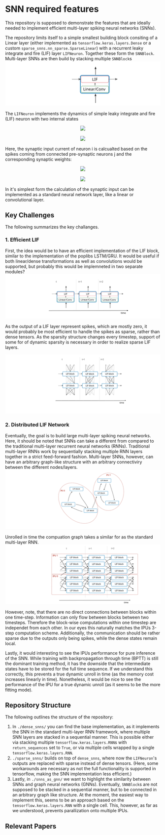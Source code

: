# SNN required features

This repository is supposed to demonstrate the features that are ideally needed to implement efficient multi-layer spiking neural networks (SNNs).

The repository limits itself to a simple smallest building block consiting of a Linear layer (either implemented as `tensorflow.keras.layers.Dense` or a custom `sparse_snns.nn_sparse.SparseLinear`) with a recurrent leaky integrate and fire (LIF) layer `LIFNeuron`. Together these form the `SNNBlock`. Multi-layer SNNs are then build by stacking multiple `SNNBlock`s
<img src="./drawings/snn_cell.svg">

The `LIFNeuron` implements the dynamics of simple leaky integrate and fire (LIF) neuron with two internal states

<p align="center">
<img src="https://render.githubusercontent.com/render/math?math=U^{t+1}_i = U^{t}_i %2B (1-\alpha) \cdot \left( I^t_{\mathrm{syn},i} %2B f(V^{t}_i) \right) ,">
</p>
<p align="center">
<img src="https://render.githubusercontent.com/render/math?math=V^{t+1}_i = \beta V^t_i %2B (1-\beta) \gamma U^t_i.">

Here, the synaptic input current of neuron i is calcualted based on the spikes coming from connected pre-synaptic neurons j and the corresponding synaptic weights:

<p align="center">
<img src="https://render.githubusercontent.com/render/math?math=S_j^{t} = \Theta ( U_j^t - V_j^t )">
</p>
<p align="center">
<img src="https://render.githubusercontent.com/render/math?math=I^t_{\mathrm{syn}, i} = \sum_j w_{ij} S_j^{t} .">
</p>

In it's simplest form the calculation of the synaptic input can be implemented as a standard neural network layer, like a linear or convolutional layer.

## Key Challenges

The following summarizes the key challanges.

### 1. Efficient LIF

First, the idea would be to have an efficient implementation of the LIF block, similar to the implementation of the poplibs LSTM/GRU. It would be useful if both linear/dense transformations as well as convolutions would be supported, but probably this would be implemneted in two separate modules?
<img src="./drawings/snn_layer.svg">

As the output of a LIF layer represent spikes, which are mostly zero, it would probably be most efficient to handle the spikes as sparse, rather than dense tensors. As the sparsity structure changes every timestep, support of some for of dynamic sparsity is necessary in order to realize sparse LIF layers.

<img src="./drawings/snn_sparse.svg">

### 2. Distributed LIF Network

Eventually, the goal is to build large multi-layer spiking neural networks. Here, it should be noted that SNNs can take a different from compared to the traditional multi-layer recurrent neural networks (RNNs). Traditional multi-layer RNNs work by sequentially stacking multiple RNN layers together in a strict feed-forward fashion. Multi-layer SNNs, however, can have an arbitrary graph-like structure with an arbitrary connectiviry between the different nodes/layers.
<img src="./drawings/snn_gnn_graph.svg">

Unrolled in time the compuation graph takes a similar for as the standard multi-layer RNN.
<img src="./drawings/snn_gnn_time.svg">

However, note, that there are no direct connections between blocks within one time-step. Information can only flow between blocks between two timesteps. Therefore the block-wise computations within one timestep are independet from each other. In our eyes this naturally matches the IPUs 3-step computation scheme. Additionally, the communication should be rather sparse due to the outputs only being spikes, while the dense states remain local.

Lastly, it would interesting to see the IPUs performance for pure inference of the SNN. While training with backpropagation through time (BPTT) is still the dominant training method, it has the downside that the intermediate states have to be stored for the full time sequence. If we understand this correctly, this prevents a true dynamic unroll in time (as the memory cost increases linearly in time). Nonetheless, it would be nice to see the performance of the IPU for a true dynamic unroll (as it seems to be the more fitting mode).

## Repository Structure

The following outlines the structure of the repository:

1. In `./dense_snns/` you can find the base implementation, as it implements the SNN in the standard multi-layer RNN framework, where multiple SNN layers are stacked in a sequential manner. This is possible either via stacking multiple `tensorflow.keras.layers.RNN`s with `return_sequences` set to `True`, or via multiple cells wrapped by a single `tensorflow.keras.layers.RNN`.
2. `./sparse_snns/` builds on top of `dense_snns`, where now the `LIFNeuron`'s outputs are replaced with sparse instead of dense tensors. (Here, some workarounds are necessary as not the full functionality is supported in tensorflow, making the SNN implementation less efficient.)
3. Lastly, in `./snns_as_gnn/` we want to highlight the similarity between SNNs and graph neural networks (GNNs). Eventually, `SNNBlock`s are not supposed to be stacked in a sequential manner, but to be connected in an arbitrary graph like structure. At the moment, the easiest way to implement this, seems to be an approach based on the `tensorflow.keras.layers.RNN` with a single cell. This, however, as far as we understood, prevents parallization onto multiple IPUs.

## Relevant Papers
